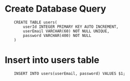 # Create Database Query
        CREATE TABLE users(
            userId INTEGER PRIMARY KEY AUTO INCREMENT,
            userEmail VARCHAR(60) NOT NULL UNIQUE,
            password VARCHAR(400) NOT NULL
        )  

# Insert into users table
        INSERT INTO users(userEmail, password) VALUES $1;